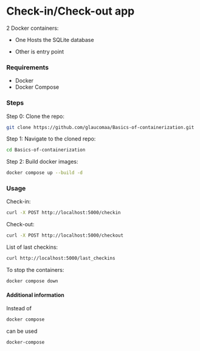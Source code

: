 # Check-in/Check-out app

2 Docker containers:

- One Hosts the SQLite database

- Other is entry point


### Requirements

- Docker
- Docker Compose

### Steps

Step 0: Clone the repo:

```bash
git clone https://github.com/glaucomaa/Basics-of-containerization.git
```

Step 1: Navigate to the cloned repo:

```bash
cd Basics-of-containerization
```

Step 2: Build docker images:

```bash
docker compose up --build -d
```

### Usage

Check-in:

```bash
curl -X POST http://localhost:5000/checkin  
```

Check-out:

```bash
curl -X POST http://localhost:5000/checkout 
```

List of last checkins:

```bash
curl http://localhost:5000/last_checkins
```

To stop the containers:

```bash
docker compose down
```

#### Additional information

Instead of

```bash
docker compose
```

can be used 
```bash
docker-compose
```
